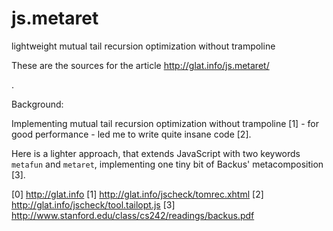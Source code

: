 js.metaret
==========

lightweight mutual tail recursion optimization without trampoline

These are the sources for the article http://glat.info/js.metaret/

.

Background:

Implementing mutual tail recursion optimization without trampoline [1] - for good performance - led me to write quite insane code [2].

Here is a lighter approach, that extends JavaScript with two keywords `metafun` and `metaret`, implementing one tiny bit of Backus' metacomposition [3].

[0] http://glat.info
[1] http://glat.info/jscheck/tomrec.xhtml
[2] http://glat.info/jscheck/tool.tailopt.js
[3] http://www.stanford.edu/class/cs242/readings/backus.pdf
